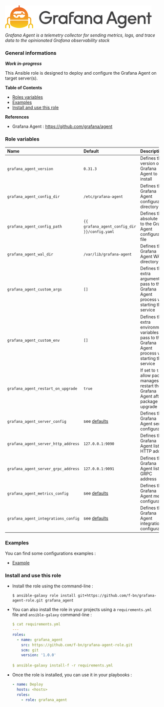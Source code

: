 <p><img src="https://raw.githubusercontent.com/grafana/agent/main/docs/sources/assets/logo_and_name.png" alt="gagent-logo" title="gagent" align="top" height=75 /></p>

*Grafana Agent is a telemetry collector for sending metrics, logs, and trace data to the opinionated Grafana observability stack*

### General informations

***Work in-progress***

This Ansible role is designed to deploy and configure the Grafana Agent on target server(s).

**Table of Contents**

  - [Roles variables](#role-variables)
  - [Examples](#examples)
  - [Install and use this role](#install-and-use-this-role)

**References**

  - Grafana Agent : https://github.com/grafana/agent

### Role variables

| Name                              | Default                      | Description                                                      |
| :-------------------------------- | :--------------------------- | :--------------------------------------------------------------- |
| `grafana_agent_version`           | `0.31.3`                     | Defines the version of Grafana Agent to install                  |
| `grafana_agent_config_dir`        | `/etc/grafana-agent`         | Defines the Grafana Agent configuration directory                |
| `grafana_agent_config_path`       | `{{ grafana_agent_config_dir }}/config.yaml`| Defines the absolute path to the Grafana Agent configuration file |
| `grafana_agent_wal_dir`           | `/var/lib/grafana-agent`     | Defines the Grafana Agent WAL directory                          |
| `grafana_agent_custom_args`       | `[]`                         | Defines the extra arguments to pass to the Grafana Agent process when starting the service |
| `grafana_agent_custom_env`        | `[]`                         | Defines the extra environment variables to pass to the Grafana Agent process when starting the service |
| `grafana_agent_restart_on_upgrade`| `true`                       | If set to `true`, allow package manages to restart the Grafana Agent after a package upgrade |
| `grafana_agent_server_config`     | see [defaults](defaults/main.yml)| Defines the Grafana Agent server configuration               |
| `grafana_agent_server_http_address`| `127.0.0.1:9090`            | Defines the Grafana Agent listen HTTP address                    |
| `grafana_agent_server_grpc_address`| `127.0.0.1:9091`            | Defines the Grafana Agent listen GRPC address                    |
| `grafana_agent_metrics_config`     | see [defaults](defaults/main.yml)| Defines the Grafana Agent metrics configuration             |
| `grafana_agent_integrations_config`| see [defaults](defaults/main.yml)| Defines the Grafana Agent integrations configurations       |

### Examples

You can find some configurations examples :

  - [Example](docs/examples.md)

### Install and use this role

* Install the role using the command-line :

  ```shell
  $ ansible-galaxy role install git+https://github.com/f-bn/grafana-agent-role.git grafana_agent
  ```

* You can also install the role in your projects using a `requirements.yml` file and `ansible-galaxy` command-line :

  ```YAML
  $ cat requirements.yml
  ---
  roles:
    - name: grafana_agent
      src: https://github.com/f-bn/grafana-agent-role.git
      scm: git
      version: '1.0.0'

  $ ansible-galaxy install-f -r requirements.yml
  ```

* Once the role is installed, you can use it in your playbooks :

  ```yaml
  - name: Deploy
    hosts: <hosts>
    roles:
      - role: grafana_agent
  ```
